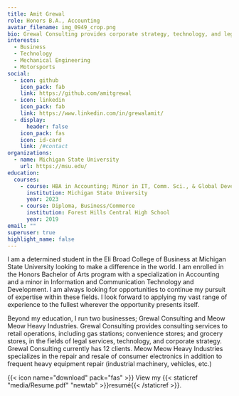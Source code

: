 ```yaml
---
title: Amit Grewal
role: Honors B.A., Accounting
avatar_filename: img_0949_crop.png
bio: Grewal Consulting provides corporate strategy, technology, and legal services.
interests:
  - Business
  - Technology
  - Mechanical Engineering
  - Motorsports
social:
  - icon: github
    icon_pack: fab
    link: https://github.com/amitgrewal
  - icon: linkedin
    icon_pack: fab
    link: https://www.linkedin.com/in/grewalamit/
  - display:
      header: false
    icon_pack: fas
    icon: id-card
    link: /#contact
organizations:
  - name: Michigan State University
    url: https://msu.edu/
education:
  courses:
    - course: HBA in Accounting; Minor in IT, Comm. Sci., & Global Development
      institution: Michigan State University
      year: 2023
    - course: Diploma, Business/Commerce
      institution: Forest Hills Central High School
      year: 2019
email: ""
superuser: true
highlight_name: false
---
```

I am a determined student in the Eli Broad College of Business at Michigan State University looking to make a difference in the world. I am enrolled in the Honors Bachelor of Arts program with a specialization in Accounting and a minor in Information and Communication Technology and Development. I am always looking for opportunities to continue my pursuit of expertise within these fields. I look forward to applying my vast range of experience to the fullest wherever the opportunity presents itself. 

Beyond my education, I run two businesses; Grewal Consulting and Meow Meow Heavy Industries. Grewal Consulting provides consulting services to retail operations, including gas stations; convenience stores; and grocery stores, in the fields of legal services, technology, and corporate strategy. Grewal Consulting currently has 12 clients. Meow Meow Heavy Industries specializes in the repair and resale of consumer electronics in addition to frequent heavy equipment repair (industrial machinery, vehicles, etc.)

{{< icon name="download" pack="fas" >}} View my {{< staticref "media/Resume.pdf" "newtab" >}}resumé{{< /staticref >}}.